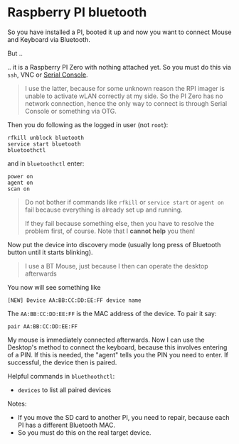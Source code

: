 # Raspberry PI bluetooth

So you have installed a PI, booted it up and now you want to connect Mouse and Keyboard via Bluetooth.

But ..

.. it is a Raspberry PI Zero with nothing attached yet.  So you must do this via `ssh`, VNC or [Serial Console](console.md).

> I use the latter, because for some unknown reason the RPI imager is unable to activate wLAN correctly at my side.
> So the PI Zero has no network connection, hence the only way to connect is through Serial Console or something via OTG.

Then you do following as the logged in user (not `root`):

```
rfkill unblock bluetooth
service start bluetooth
bluetoothctl
```

and in `bluetoothctl` enter:

```
power on
agent on
scan on
```

> Do not bother if commands like `rfkill` or `service start` or `agent on` fail because everything is already set up and running.
>
> If they fail because something else, then you have to resolve the problem first, of course.  Note that I **cannot help** you then!

Now put the device into discovery mode (usually long press of Bluetooth button until it starts blinking).

> I use a BT Mouse, just because I then can operate the desktop afterwards

You now will see something like

```
[NEW] Device AA:BB:CC:DD:EE:FF device name
```

The `AA:BB:CC:DD:EE:FF` is the MAC address of the device.  To pair it say:

```
pair AA:BB:CC:DD:EE:FF
```

My mouse is immediately connected afterwards.  Now I can use the Desktop's method to connect the keyboard, because this involves entering of a PIN.
If this is needed, the "agent" tells you the PIN you need to enter.  If successful, the device then is paired.

Helpful commands in `bluethoothctl`:

- `devices` to list all paired devices

Notes:

- If you move the SD card to another PI, you need to repair, because each PI has a different Bluetooth MAC.
- So you must do this on the real target device.
